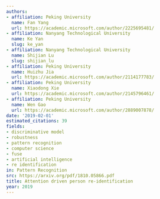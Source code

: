 ```yaml
---
authors:
- affiliation: Peking University
  name: Fan Yang
  url: https://academic.microsoft.com/author/2225695481/
- affiliation: Nanyang Technological University
  name: Ke Yan
  slug: ke_yan
- affiliation: Nanyang Technological University
  name: Shijian Lu
  slug: shijian_lu
- affiliation: Peking University
  name: Huizhu Jia
  url: https://academic.microsoft.com/author/2114177783/
- affiliation: Peking University
  name: Xiaodong Xie
  url: https://academic.microsoft.com/author/2145796461/
- affiliation: Peking University
  name: Wen Gao
  url: https://academic.microsoft.com/author/2889007878/
date: '2019-02-01'
estimated_citations: 39
fields:
- discriminative model
- robustness
- pattern recognition
- computer science
- fuse
- artificial intelligence
- re identification
in: Pattern Recognition
src: https://arxiv.org/pdf/1810.05866.pdf
title: Attention driven person re-identification
year: 2019
---
```

